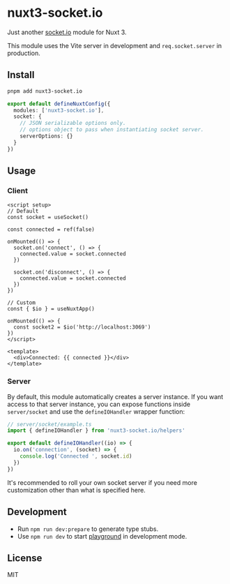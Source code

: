 # nuxt3-socket.io

Just another [socket.io](https://socket.io/) module for Nuxt 3.

This module uses the Vite server in development and `req.socket.server` in production.

## Install

```bash
pnpm add nuxt3-socket.io
```

```ts
export default defineNuxtConfig({
  modules: ['nuxt3-socket.io'],
  socket: {
    // JSON serializable options only.
    // options object to pass when instantiating socket server.
    serverOptions: {}
  }
})
```

## Usage

### Client

```vue
<script setup>
// Default
const socket = useSocket()

const connected = ref(false)

onMounted(() => {
  socket.on('connect', () => {
    connected.value = socket.connected
  })

  socket.on('disconnect', () => {
    connected.value = socket.connected
  })
})

// Custom
const { $io } = useNuxtApp()

onMounted(() => {
  const socket2 = $io('http://localhost:3069')
})
</script>

<template>
  <div>Connected: {{ connected }}</div>
</template>
```

### Server

By default, this module automatically creates a server instance. If you want access to that server instance, you can expose functions inside `server/socket` and use the `defineIOHandler` wrapper function:

```ts
// server/socket/example.ts
import { defineIOHandler } from 'nuxt3-socket.io/helpers'

export default defineIOHandler((io) => {
  io.on('connection', (socket) => {
    console.log('Connected ', socket.id)
  })
})
```

It's recommended to roll your own socket server if you need more customization other than what is specified here.

## Development

- Run `npm run dev:prepare` to generate type stubs.
- Use `npm run dev` to start [playground](./playground) in development mode.

## License

MIT

